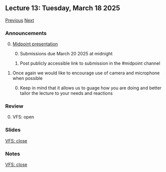 ## Lecture 13: Tuesday, March 18 2025

[Previous](/course/spring2025-utsa/lectures/L12) [Next](/course/spring2025-utsa/lectures/L14)

### Announcements

0. [Midpoint presentation](/course/spring2025-utsa/assignments/midpoint)

    0. Submissions due March 20 2025 at midnight

    0. Post publicly accessible link to submission in the #midpoint channel

0. Once again we would like to encourage use of camera and microphone when possible

    0. Keep in mind that it allows us to guage how you are doing and better tailor the lecture to your needs and reactions

### Review

0. VFS: open

### Slides

[VFS: close](/slides/close.html)

### Notes

[VFS: close](/course/spring2025-utsa/lectures/close)
